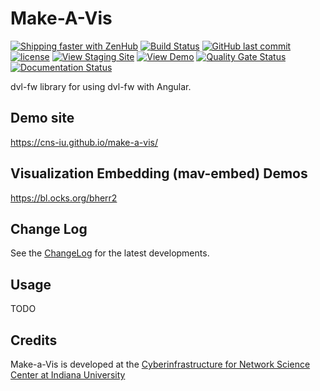 # Make-A-Vis

[![Shipping faster with ZenHub](https://img.shields.io/badge/Shipping_faster_with-ZenHub-5e60ba.svg?style=flat-square)](https://app.zenhub.com/workspace/o/cns-iu/make-a-vis)
[![Build Status](https://travis-ci.com/cns-iu/make-a-vis.svg?branch=main)](https://travis-ci.com/cns-iu/make-a-vis)
[![GitHub last commit](https://img.shields.io/github/last-commit/cns-iu/make-a-vis.svg)](https://github.com/cns-iu/make-a-vis/commits/main)
[![license](https://img.shields.io/github/license/mashape/apistatus.svg)](LICENSE)
[![View Staging Site](https://img.shields.io/badge/staging-online-brightgreen.svg)](https://make-a-vis.netlify.app/)
[![View Demo](https://img.shields.io/badge/demo-online-brightgreen.svg)](https://cns-iu.github.io/make-a-vis)
[![Quality Gate Status](https://sonarcloud.io/api/project_badges/measure?branch=main&project=cns-iu_make-a-vis&metric=alert_status)](https://sonarcloud.io/dashboard?id=cns-iu_make-a-vis&branch=main)
[![Documentation Status](https://make-a-vis.netlify.app/docs/images/coverage-badge-documentation.svg)](https://cns-iu.github.io/make-a-vis/docs/)

dvl-fw library for using dvl-fw with Angular.

## Demo site

<https://cns-iu.github.io/make-a-vis/>

## Visualization Embedding (mav-embed) Demos

<https://bl.ocks.org/bherr2>

## Change Log

See the [ChangeLog](CHANGELOG.md) for the latest developments.

## Usage

TODO

## Credits

Make-a-Vis is developed at the [Cyberinfrastructure for Network Science Center at Indiana University](http://cns.iu.edu/)
